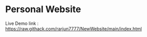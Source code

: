 # Personal Website

Live Demo link :  https://raw.githack.com/rarjun7777/NewWebsite/main/index.html
